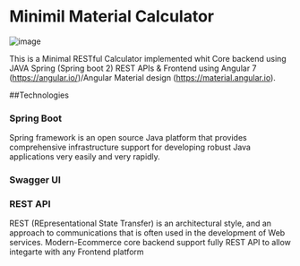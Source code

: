 # Minimil Material Calculator

![image](https://angular.io/assets/images/logos/angular/logo-nav@2x.png)

This is a Minimal RESTful Calculator implemented whit Core backend using JAVA Spring (Spring boot 2) REST APIs & Frontend using Angular 7 (https://angular.io/)/Angular Material design (https://material.angular.io).

##Technologies  

### Spring Boot
Spring framework is an open source Java platform that provides comprehensive infrastructure support for developing robust Java applications very easily and very rapidly.

### Swagger UI


### REST API
REST (REpresentational State Transfer) is an architectural style, and an approach to communications that is often used in the development of Web services. Modern-Ecommerce core backend support fully REST API to allow integarte with any Frontend platform



